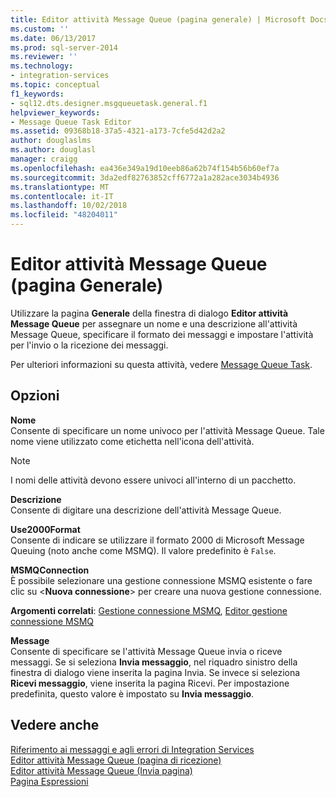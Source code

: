 ```yaml
---
title: Editor attività Message Queue (pagina generale) | Microsoft Docs
ms.custom: ''
ms.date: 06/13/2017
ms.prod: sql-server-2014
ms.reviewer: ''
ms.technology:
- integration-services
ms.topic: conceptual
f1_keywords:
- sql12.dts.designer.msgqueuetask.general.f1
helpviewer_keywords:
- Message Queue Task Editor
ms.assetid: 09368b18-37a5-4321-a173-7cfe5d42d2a2
author: douglaslms
ms.author: douglasl
manager: craigg
ms.openlocfilehash: ea436e349a19d10eeb86a62b74f154b56b60ef7a
ms.sourcegitcommit: 3da2edf82763852cff6772a1a282ace3034b4936
ms.translationtype: MT
ms.contentlocale: it-IT
ms.lasthandoff: 10/02/2018
ms.locfileid: "48204011"
---
```

# <a name="message-queue-task-editor-general-page"></a>Editor attività Message Queue (pagina Generale)
  Utilizzare la pagina **Generale** della finestra di dialogo **Editor attività Message Queue** per assegnare un nome e una descrizione all'attività Message Queue, specificare il formato dei messaggi e impostare l'attività per l'invio o la ricezione dei messaggi.  
  
 Per ulteriori informazioni su questa attività, vedere [Message Queue Task](control-flow/message-queue-task.md).  
  
## <a name="options"></a>Opzioni  
 **Nome**  
 Consente di specificare un nome univoco per l'attività Message Queue. Tale nome viene utilizzato come etichetta nell'icona dell'attività.  
  
> [!NOTE]  
>  I nomi delle attività devono essere univoci all'interno di un pacchetto.  
  
 **Descrizione**  
 Consente di digitare una descrizione dell'attività Message Queue.  
  
 **Use2000Format**  
 Consente di indicare se utilizzare il formato 2000 di Microsoft Message Queuing (noto anche come MSMQ). Il valore predefinito è `False`.  
  
 **MSMQConnection**  
 È possibile selezionare una gestione connessione MSMQ esistente o fare clic su \<**Nuova connessione**> per creare una nuova gestione connessione.  
  
 **Argomenti correlati**: [Gestione connessione MSMQ](connection-manager/msmq-connection-manager.md), [Editor gestione connessione MSMQ](../../2014/integration-services/msmq-connection-manager-editor.md)  
  
 **Message**  
 Consente di specificare se l'attività Message Queue invia o riceve messaggi. Se si seleziona **Invia messaggio**, nel riquadro sinistro della finestra di dialogo viene inserita la pagina Invia. Se invece si seleziona **Ricevi messaggio**, viene inserita la pagina Ricevi. Per impostazione predefinita, questo valore è impostato su **Invia messaggio**.  
  
## <a name="see-also"></a>Vedere anche  
 [Riferimento ai messaggi e agli errori di Integration Services](../../2014/integration-services/integration-services-error-and-message-reference.md)   
 [Editor attività Message Queue &#40;pagina di ricezione&#41;](../../2014/integration-services/message-queue-task-editor-receive-page.md)   
 [Editor attività Message Queue &#40;Invia pagina&#41;](../../2014/integration-services/message-queue-task-editor-send-page.md)   
 [Pagina Espressioni](expressions/expressions-page.md)  
  
  

